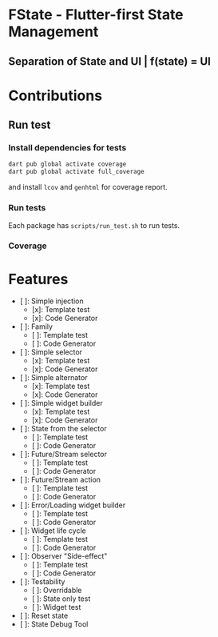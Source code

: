 # FState - Flutter-first State Management

## Separation of State and UI | f(state) = UI

# Contributions

## Run test

### Install dependencies for tests

```bash
dart pub global activate coverage
dart pub global activate full_coverage
```

and install `lcov` and `genhtml` for coverage report.

### Run tests

Each package has `scripts/run_test.sh` to run tests.

### Coverage

# Features

- [ ]: Simple injection
  - [x]: Template test
  - [x]: Code Generator
- [ ]: Family
  - [ ]: Template test
  - [ ]: Code Generator
- [ ]: Simple selector
  - [x]: Template test
  - [x]: Code Generator
- [ ]: Simple alternator
  - [x]: Template test
  - [x]: Code Generator
- [ ]: Simple widget builder
  - [x]: Template test
  - [x]: Code Generator
- [ ]: State from the selector
  - [ ]: Template test
  - [ ]: Code Generator
- [ ]: Future/Stream selector
  - [ ]: Template test
  - [ ]: Code Generator
- [ ]: Future/Stream action
  - [ ]: Template test
  - [ ]: Code Generator
- [ ]: Error/Loading widget builder
  - [ ]: Template test
  - [ ]: Code Generator
- [ ]: Widget life cycle
  - [ ]: Template test
  - [ ]: Code Generator
- [ ]: Observer "Side-effect"
  - [ ]: Template test
  - [ ]: Code Generator
- [ ]: Testability
  - [ ]: Overridable
  - [ ]: State only test
  - [ ]: Widget test
- [ ]: Reset state
- [ ]: State Debug Tool
